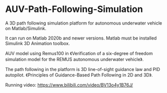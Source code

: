 # AUV-Path-Following-Simulation

A 3D path following simulation platform for autonomous underwater vehicle on Matlab/Simulink.

It can run on Matlab 2020b and newer versions. Matlab must be installed Simulink 3D Animation toolbox.

AUV model using Remus100 in 《Verification of a six-degree of freedom simulation model for the REMUS autonomous underwater vehicle》.

The path following in the platform is 3D line-of-sight guidance law and PID autopilot. 《Principles of Guidance-Based Path Following
in 2D and 3D》.

Running video: https://www.bilibili.com/video/BV13o4y1B76J/
